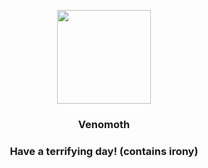 <p align="center">
    <img src="https://raw.githubusercontent.com/PokeAPI/sprites/master/sprites/pokemon/49.png" width="150" height="150">
</p>
<h3 align="center"> <b>Venomoth</b></h3>
<h3 align="center">Have a terrifying day! (contains irony)</h3>
